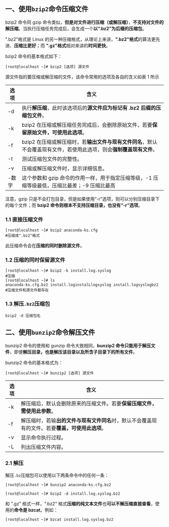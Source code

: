 ## 一、使用`bzip2`命令压缩文件

bzip2 命令同 gzip 命令类似，**但是对文件进行压缩（或解压缩）**，**不支持对文件的解压缩**。当执行压缩任务完成后，会生成一个**以“.bz2”为后缀的压缩包**。

".bz2"格式是 Linux 的另一种压缩格式，从理论上来讲，**".bz2"格式**的算法更先进、**压缩比更好**；而 **".gz"格式**相对来讲的**时间更快**。

bzip2 命令的基本格式如下：

```shell
[root@localhost ~]# bzip2 [选项] 源文件
```

源文件指的要压缩或解压缩的文件，该命令常用的选项及各自的含义如表 1 所示

| 选项  | 含义                                                         |
| ----- | ------------------------------------------------------------ |
| -d    | 执行**解压缩**，此时该选项后的**源文件应为标记有 .bz2 后缀的压缩包文件**。 |
| -k    | bzip2 在压缩或解压缩任务完成后，会删除原始文件，若要**保留原始文件，可使用此选项**。 |
| -f    | bzip2 在压缩或解压缩时，若**输出文件与现有文件同名**，默认不会覆盖现有文件，若使用此选项，则会**强制覆盖现有文件**。 |
| -t    | 测试压缩包文件的完整性。                                     |
| -v    | 压缩或解压缩文件时，显示详细信息。                           |
| -数字 | 这个参数和 gzip 命令的作用一样，用于指定压缩等级，-1 压缩等级最低，压缩比最差；-9 压缩比最高 |

注意，gzip 只是不会打包目录，但是如果使用“-r”选项，则可以分别压缩目录下的每个文件；而 **bzip2 命令则根本不支持压缩目录，也没有“-r”选项**。

### 1.1 直接压缩文件

```shell
[root@localhost ~]# bzip2 anaconda-ks.cfg
#压缩成".bz2"格式
```

此压缩命令会在**压缩的同时删除源文件**。

### 1.2 压缩的同时保留源文件

```shell
[root@localhost ~]# bzip2 -k install.log.syslog
#压缩
[root@localhost ~]# ls
anaconda-ks.cfg.bz2 install.loginstalLlogsyslog install.logsyslogbz2
#压缩文件和源文件都存在
```

### 1.3 解压`.bz2`压缩包

```shell
bzip2 -d 压缩包名
```

## 二、使用`bunzip2`命令解压文件

bunzip2 命令的使用和 gunzip 命令大致相同，**bunzip2 命令只能用于解压文件**，即便**解压目录，也是解压该目录以及所含子目录下的所有文件**。

bunzip2 命令的基本格式为：

```shell
[root@localhost ~]# bunzip2 [选项] 源文件
```

| 选项 | 含义                                                         |
| ---- | ------------------------------------------------------------ |
| -k   | 解压缩后，默认会删除原来的压缩文件。若要**保留压缩文件，需使用此参数**。 |
| -f   | 解压缩时，若输**出的文件与现有文件同名**时，默认不会覆盖现有的文件。若要**覆盖，可使用此选项**。 |
| -v   | 显示命令执行过程。                                           |
| -L   | 列出压缩文件内容。                                           |

### 2.1 解压

解压`.bz`压缩包可以使用以下两条命令中的任何一条：

```shell
[root@localhost ~]# bunzip2 anaconda-ks.cfg.bz2
```

```shell
[root@localhost ~]# bzip2 -d install.log.syslog.bz2
```

和 ".gz" 格式一样，".bz2" 格式**压缩的纯文本文件**也**可以不解压缩直接查看**，使用的**命令是 bzcat**。例如：

```shell
[root@localhost ~]# bzcat install.log.syslog.bz2
```

